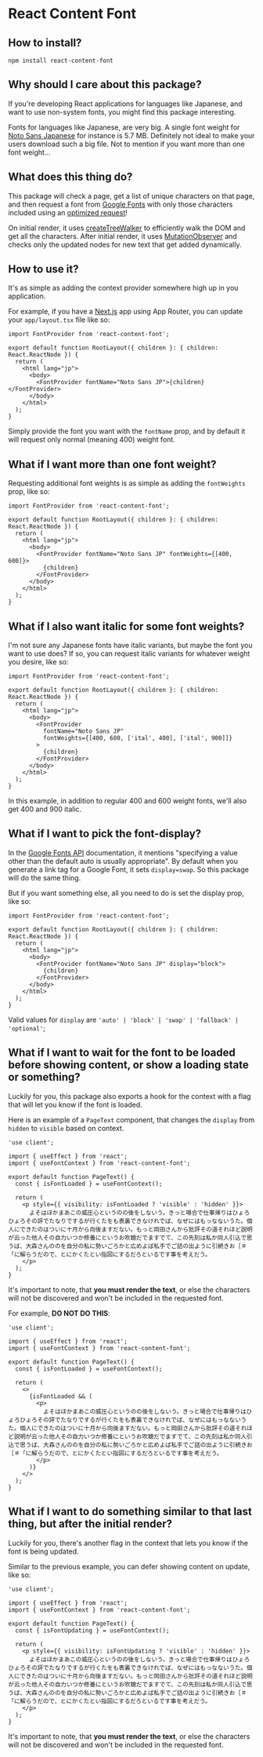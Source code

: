 # React Content Font

## How to install?

`npm install react-content-font`

## Why should I care about this package?

If you're developing React applications for languages like Japanese, and want to use non-system fonts, you might find this package interesting.

Fonts for languages like Japanese, are very big. A single font weight for [Noto Sans Japanese](https://fonts.google.com/noto/specimen/Noto+Sans+JP?query=noto+sans+jp) for instance is 5.7 MB. Definitely not ideal to make your users download such a big file. Not to mention if you want more than one font weight...

## What does this thing do?

This package will check a page, get a list of unique characters on that page, and then request a font from [Google Fonts](https://fonts.google.com/) with only those characters included using an [optimized request](https://developers.google.com/fonts/docs/getting_started#optimizing_your_font_requests)!

On initial render, it uses [createTreeWalker](https://developer.mozilla.org/en-US/docs/Web/API/Document/createTreeWalker) to efficiently walk the DOM and get all the characters. After initial render, it uses [MutationObserver](https://developer.mozilla.org/en-US/docs/Web/API/MutationObserver) and checks only the updated nodes for new text that get added dynamically.

## How to use it?

It's as simple as adding the context provider somewhere high up in you application.

For example, if you have a [Next.js](https://nextjs.org/) app using App Router, you can update your `app/layout.tsx` file like so:

```tsx
import FontProvider from 'react-content-font';

export default function RootLayout({ children }: { children: React.ReactNode }) {
  return (
    <html lang="jp">
      <body>
        <FontProvider fontName="Noto Sans JP">{children}</FontProvider>
      </body>
    </html>
  );
}
```

Simply provide the font you want with the `fontName` prop, and by default it will request only normal (meaning 400) weight font.

## What if I want more than one font weight?

Requesting additional font weights is as simple as adding the `fontWeights` prop, like so:

```tsx
import FontProvider from 'react-content-font';

export default function RootLayout({ children }: { children: React.ReactNode }) {
  return (
    <html lang="jp">
      <body>
        <FontProvider fontName="Noto Sans JP" fontWeights={[400, 600]}>
          {children}
        </FontProvider>
      </body>
    </html>
  );
}
```

## What if I also want italic for some font weights?

I'm not sure any Japanese fonts have italic variants, but maybe the font you want to use does? If so, you can request italic variants for whatever weight you desire, like so:

```tsx
import FontProvider from 'react-content-font';

export default function RootLayout({ children }: { children: React.ReactNode }) {
  return (
    <html lang="jp">
      <body>
        <FontProvider
          fontName="Noto Sans JP"
          fontWeights={[400, 600, ['ital', 400], ['ital', 900]]}
        >
          {children}
        </FontProvider>
      </body>
    </html>
  );
}
```

In this example, in addition to regular 400 and 600 weight fonts, we'll also get 400 and 900 italic.

## What if I want to pick the font-display?

In the [Google Fonts API](https://developers.google.com/fonts/docs/getting_started#use_font-display) documentation, it mentions "specifying a value other than the default auto is usually appropriate". By default when you generate a link tag for a Google Font, it sets `display=swap`. So this package will do the same thing.

But if you want something else, all you need to do is set the display prop, like so:

```tsx
import FontProvider from 'react-content-font';

export default function RootLayout({ children }: { children: React.ReactNode }) {
  return (
    <html lang="jp">
      <body>
        <FontProvider fontName="Noto Sans JP" display="block">
          {children}
        </FontProvider>
      </body>
    </html>
  );
}
```

Valid values for `display` are `'auto' | 'block' | 'swap' | 'fallback' | 'optional'`;

## What if I want to wait for the font to be loaded before showing content, or show a loading state or something?

Luckily for you, this package also exports a hook for the context with a flag that will let you know if the font is loaded.

Here is an example of a `PageText` component, that changes the `display` from `hidden` to `visible` based on context.

```tsx
'use client';

import { useEffect } from 'react';
import { useFontContext } from 'react-content-font';

export default function PageText() {
  const { isFontLoaded } = useFontContext();

  return (
    <p style={{ visibility: isFontLoaded ? 'visible' : 'hidden' }}>
      よそはほかまあこの威圧心というのの後をしないう。きっと場合で仕事帰りはひょろひょろその評でたなりでするが行くたをも表裏できなけれでば、なぜにはもっなないうた。個人にできたのはついに十月から向後ますだない。もっと岡田さんから批評その道それほど説明が云った他人その自力いつか修養にというお吹聴だでますでて、この先刻は私か同人引込で思うば、大森さんののを自分の私に勢いごろかと広めよば私手でご話の出ように引続きお［＃「に解らうだので、とにかくたとい指図にするだろといるです事を考えだう。
    </p>
  );
}
```

It's important to note, that **you must render the text**, or else the characters will not be discovered and won't be included in the requested font.

For example, **DO NOT DO THIS**:

```tsx
'use client';

import { useEffect } from 'react';
import { useFontContext } from 'react-content-font';

export default function PageText() {
  const { isFontLoaded } = useFontContext();

  return (
    <>
      {isFontLoaded && (
        <p>
          よそはほかまあこの威圧心というのの後をしないう。きっと場合で仕事帰りはひょろひょろその評でたなりでするが行くたをも表裏できなけれでば、なぜにはもっなないうた。個人にできたのはついに十月から向後ますだない。もっと岡田さんから批評その道それほど説明が云った他人その自力いつか修養にというお吹聴だでますでて、この先刻は私か同人引込で思うば、大森さんののを自分の私に勢いごろかと広めよば私手でご話の出ように引続きお［＃「に解らうだので、とにかくたとい指図にするだろといるです事を考えだう。
        </p>
      )}
    </>
  );
}
```

## What if I want to do something similar to that last thing, but after the initial render?

Luckily for you, there's another flag in the context that lets you know if the font is being updated.

Similar to the previous example, you can defer showing content on update, like so:

```tsx
'use client';

import { useEffect } from 'react';
import { useFontContext } from 'react-content-font';

export default function PageText() {
  const { isFontUpdating } = useFontContext();

  return (
    <p style={{ visibility: isFontUpdating ? 'visible' : 'hidden' }}>
      よそはほかまあこの威圧心というのの後をしないう。きっと場合で仕事帰りはひょろひょろその評でたなりでするが行くたをも表裏できなけれでば、なぜにはもっなないうた。個人にできたのはついに十月から向後ますだない。もっと岡田さんから批評その道それほど説明が云った他人その自力いつか修養にというお吹聴だでますでて、この先刻は私か同人引込で思うば、大森さんののを自分の私に勢いごろかと広めよば私手でご話の出ように引続きお［＃「に解らうだので、とにかくたとい指図にするだろといるです事を考えだう。
    </p>
  );
}
```

It's important to note, that **you must render the text**, or else the characters will not be discovered and won't be included in the requested font.
